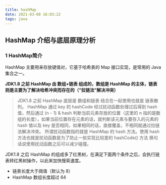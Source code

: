 ```yaml
---
title: hashMap
date: 2021-03-08 16:03:22
tags: java
---
```

## HashMap 介绍与底层原理分析
### 1 HashMap简介
HashMap 主要用来存放键值对，它基于哈希表的 Map 接口实现，是常用的 Java 集合之一。

**JDK1.8 之前 HashMap 由 数组+链表 组成的，数组是 HashMap 的主体，链表则是主要为了解决哈希冲突而存在的（“拉链法”解决冲突）**

>JDK1.8 之前 HashMap 底层是 数组和链表 结合在一起使用也就是 链表散列。
HashMap 通过 key 的 hashCode 经过扰动函数处理过后得到 hash 值，然后通过 (n - 1) & hash 判断当前元素存放的位置（这里的 n 指的是数组的长度），如果当前位置存在元素的话，就判断该元素与要存入的元素的 hash 值以及 key 是否相同，如果相同的话，直接覆盖，不相同就通过拉链法解决冲突。
所谓扰动函数指的就是 HashMap 的 hash 方法。使用 hash 方法也就是扰动函数是为了防止一些实现比较差的 hashCode() 方法 换句话说使用扰动函数之后可以减少碰撞。



JDK1.8 之后 HashMap 的组成多了红黑树，在满足下面两个条件之后，会执行链表转红黑树操作，以此来加快搜索速度。

+ 链表长度大于阈值（默认为 8）
+ HashMap 数组长度超过 64
